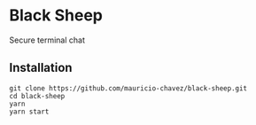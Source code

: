 # Black Sheep

Secure terminal chat

## Installation

```command-line
git clone https://github.com/mauricio-chavez/black-sheep.git
cd black-sheep
yarn
yarn start
```
